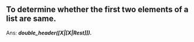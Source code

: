 To determine whether the first two elements of a list are same.
---

Ans:    ***double_header([X|[X|Rest]]).***
